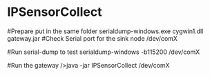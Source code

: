 IPSensorCollect
===

#Prepare
put in the same folder
serialdump-windows.exe
cygwin1.dll
gateway.jar
#Check Serial port for the sink node /dev/comX

#Run serial-dump to test
serialdump-windows -b115200 /dev/comX

#Run the gateway
/>java -jar IPSensorCollect /dev/comX
